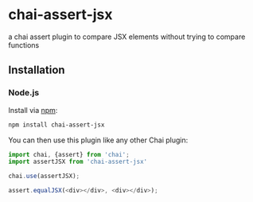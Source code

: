 # chai-assert-jsx
a chai assert plugin to compare JSX elements without trying to compare functions

## Installation

### Node.js

Install via [npm](http://npmjs.org):

```bash
npm install chai-assert-jsx
```

You can then use this plugin like any other Chai plugin:

```js
import chai, {assert} from 'chai';
import assertJSX from 'chai-assert-jsx'

chai.use(assertJSX);

assert.equalJSX(<div></div>, <div></div>);

```
